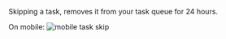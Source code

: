 Skipping a task, removes it from your task queue for 24 hours.

On mobile:
![mobile task skip]({{site.url}}/images/mobile-task-skip.gif)